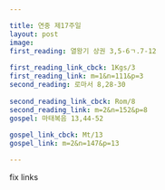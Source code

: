 ```yaml
---

title: 연중 제17주일
layout: post 
image: 
first_reading: 열왕기 상권 3,5-6ㄱ.7-12
 
first_reading_link_cbck: 1Kgs/3
first_reading_link: m=1&n=111&p=3
second_reading: 로마서 8,28-30
 
second_reading_link_cbck: Rom/8
second_reading_link: m=2&n=152&p=8
gospel: 마태복음 13,44-52
 
gospel_link_cbck: Mt/13
gospel_link: m=2&n=147&p=13

---
```


fix links
